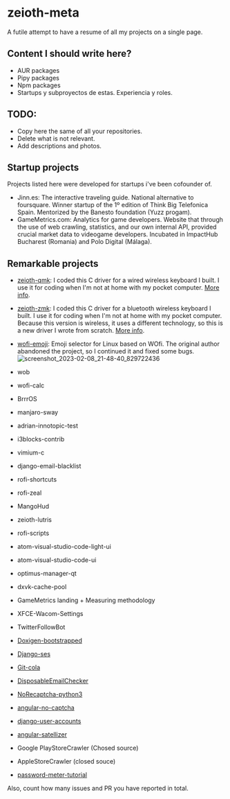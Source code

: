 # zeioth-meta
A futile attempt to have a resume of all my projects on a single page.

## Content I should write here?

* AUR packages
* Pipy packages
* Npm packages
* Startups y subproyectos de estas. Experiencia y roles.

## TODO:

* Copy here the same of all your repositories. 
* Delete what is not relevant. 
* Add descriptions and photos.

## Startup projects

Projects listed here were developed for startups i've been cofounder of. 

* Jinn.es: The interactive traveling guide. National alternative to foursquare. Winner startup of the 1º edition of Think Big Telefonica Spain. Mentorized by the Banesto foundation (Yuzz progam).
* GameMetrics.com: Analytics for game developers. Website that through the use of web crawling, statistics, and our own internal API, provided crucial market data to videogame developers. Incubated in ImpactHub Bucharest (Romania) and Polo Digital (Málaga).


## Remarkable projects


* [zeioth-qmk](https://github.com/Zeioth/zeioth-qmk): I coded this C driver for a wired wireless keyboard I built. I use it for coding when I'm not at home with my pocket computer. [More info](https://github.com/Zeioth/zeioth-keyboard-firmware).
* [zeioth-zmk](https://github.com/Zeioth/zeioth-zmk): I coded this C driver for a bluetooth wireless keyboard I built. I use it for coding when I'm not at home with my pocket computer. Because this version is wireless, it uses a different technology, so this is a new driver I wrote from scratch. [More info](https://github.com/Zeioth/zeioth-keyboard-firmware).
* [wofi-emoji](https://github.com/Zeioth/wofi-emoji): Emoji selector for Linux based on WOfi. The original author abandoned the project, so I continued it and fixed some bugs.![screenshot_2023-02-08_21-48-40_829722436](https://user-images.githubusercontent.com/3357792/217647818-1f710289-6032-4d3e-be83-4020e86fcf66.png)

* wob 
* wofi-calc
* BrrrOS
* manjaro-sway
* adrian-innotopic-test
* i3blocks-contrib 
* vimium-c
* django-email-blacklist
* rofi-shortcuts
* rofi-zeal
* MangoHud
* zeioth-lutris
* rofi-scripts
* atom-visual-studio-code-light-ui
* atom-visual-studio-code-ui
* optimus-manager-qt
* dxvk-cache-pool 
* GameMetrics landing + Measuring methodology
* XFCE-Wacom-Settings 
* TwitterFollowBot
* [Doxigen-bootstrapped](https://github.com/Velron/doxygen-bootstrapped)
* [Django-ses](https://github.com/Zeioth/django-ses)
* [Git-cola](https://github.com/git-cola/git-cola)
* [DisposableEmailChecker](https://github.com/Zeioth/DisposableEmailChecker)
* [NoRecaptcha-python3](https://github.com/Zeioth/norecaptcha-python3)
* [angular-no-captcha](https://github.com/Zeioth/angular-no-captcha)
* [django-user-accounts](https://github.com/Zeioth/django-user-accounts)
* [angular-satellizer](https://github.com/Zeioth/satellizer)
* Google PlayStoreCrawler (Chosed source)
* AppleStoreCrawler (closed souce)
* [password-meter-tutorial](https://github.com/Zeioth/password-meter-tutorial)


Also, count how many issues and PR you have reported in total.
